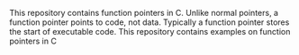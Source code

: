 This repository contains function pointers in C. Unlike normal pointers, a function pointer points to code, not data. Typically a function pointer stores the start of executable code.
This repository contains examples on function pointers in C
